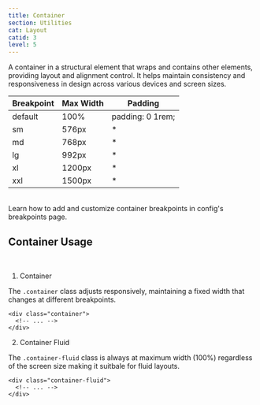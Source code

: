 ```yaml
---
title: Container
section: Utilities
cat: Layout
catid: 3
level: 5
---
```


A container in a structural element that wraps and contains other elements, providing layout and alignment control. It helps maintain consistency and responsiveness in design across various devices and screen sizes.

| Breakpoint | Max Width | Padding          |
| ---------- | --------- | ---------------- |
| default    | 100%      | padding: 0 1rem; |
| sm         | 576px     | \*               |
| md         | 768px     | \*               |
| lg         | 992px     | \*               |
| xl         | 1200px    | \*               |
| xxl        | 1500px    | \*               |

<br>
<div class="text-sm -mt-3 mb-12"><span class="bg-c-body:+20 px-3 py-0.5 rounded-full" i-md="d-block py-4 px-5" dim="bg-c-body:-2" blackout="bg-c-body:+5">Learn how to add and customize container breakpoints in <nuxt-link to="/docs/config/breakpoints" class="z-1">config's breakpoints page</nuxt-link>.</span></div>

## Container Usage

<br>

1. Container

The `.container` class adjusts responsively, maintaining a fixed width that changes at different breakpoints.

<showcode lang="html">

```
<div class="container">
  <!-- ... -->
</div>
```

</showcode>

2. Container Fluid

The `.container-fluid` class is always at maximum width (100%) regardless of the screen size making it suitbale for fluid layouts.

<showcode lang="html">

```
<div class="container-fluid">
  <!-- ... -->
</div>
```

</showcode>
